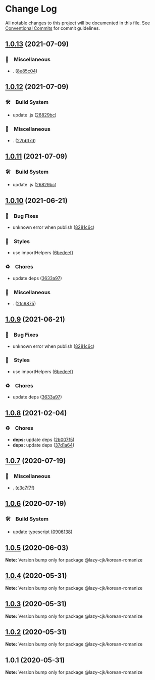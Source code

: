 # Change Log

All notable changes to this project will be documented in this file.
See [Conventional Commits](https://conventionalcommits.org) for commit guidelines.

## [1.0.13](https://github.com/bluelovers/ws-regexp/compare/@lazy-cjk/korean-romanize@1.0.12...@lazy-cjk/korean-romanize@1.0.13) (2021-07-09)


### 🔖　Miscellaneous

* . ([8e85c04](https://github.com/bluelovers/ws-regexp/commit/8e85c04a9cb7622ef865a383107dbc9ec2f512b4))





## [1.0.12](https://github.com/bluelovers/ws-regexp/compare/@lazy-cjk/korean-romanize@1.0.10...@lazy-cjk/korean-romanize@1.0.12) (2021-07-09)


### 🛠　Build System

* update .js ([26829bc](https://github.com/bluelovers/ws-regexp/commit/26829bcd9557c28497ac40f4b5c7648593ebaca4))


### 🔖　Miscellaneous

* . ([27bb17d](https://github.com/bluelovers/ws-regexp/commit/27bb17d92d4e39c46f04ab7de9b357fce9667642))





## [1.0.11](https://github.com/bluelovers/ws-regexp/compare/@lazy-cjk/korean-romanize@1.0.10...@lazy-cjk/korean-romanize@1.0.11) (2021-07-09)


### 🛠　Build System

* update .js ([26829bc](https://github.com/bluelovers/ws-regexp/commit/26829bcd9557c28497ac40f4b5c7648593ebaca4))





## [1.0.10](https://github.com/bluelovers/ws-regexp/compare/@lazy-cjk/korean-romanize@1.0.8...@lazy-cjk/korean-romanize@1.0.10) (2021-06-21)


### 🐛　Bug Fixes

* unknown error when publish ([8281c6c](https://github.com/bluelovers/ws-regexp/commit/8281c6ce95884dc210f64d678a400ca77c311503))


### 💎　Styles

* use importHelpers ([6bedeef](https://github.com/bluelovers/ws-regexp/commit/6bedeefcb325c049cbdfaf3ba3fc3afa7140893d))


### ♻️　Chores

* update deps ([3633a97](https://github.com/bluelovers/ws-regexp/commit/3633a97e8014049c163d860dc07d3a5e0d02416f))


### 🔖　Miscellaneous

* . ([2fc9875](https://github.com/bluelovers/ws-regexp/commit/2fc9875ea48136c70e1dee845d4e1b14eca184a9))





## [1.0.9](https://github.com/bluelovers/ws-regexp/compare/@lazy-cjk/korean-romanize@1.0.8...@lazy-cjk/korean-romanize@1.0.9) (2021-06-21)


### 🐛　Bug Fixes

* unknown error when publish ([8281c6c](https://github.com/bluelovers/ws-regexp/commit/8281c6ce95884dc210f64d678a400ca77c311503))


### 💎　Styles

* use importHelpers ([6bedeef](https://github.com/bluelovers/ws-regexp/commit/6bedeefcb325c049cbdfaf3ba3fc3afa7140893d))


### ♻️　Chores

* update deps ([3633a97](https://github.com/bluelovers/ws-regexp/commit/3633a97e8014049c163d860dc07d3a5e0d02416f))





## [1.0.8](https://github.com/bluelovers/ws-regexp/compare/@lazy-cjk/korean-romanize@1.0.7...@lazy-cjk/korean-romanize@1.0.8) (2021-02-04)


### ♻️　Chores

* **deps:** update deps ([2b007f5](https://github.com/bluelovers/ws-regexp/commit/2b007f51e17090a6a65297437efa5873ee4bde9f))
* **deps:** update deps ([37d1a64](https://github.com/bluelovers/ws-regexp/commit/37d1a64a224cce19d5a738d1f64f45c60f8af31a))





## [1.0.7](https://github.com/bluelovers/ws-regexp/compare/@lazy-cjk/korean-romanize@1.0.6...@lazy-cjk/korean-romanize@1.0.7) (2020-07-19)


### 🔖　Miscellaneous

* . ([c3c7f7f](https://github.com/bluelovers/ws-regexp/commit/c3c7f7fc30adc9cd3fc116cc5cf11a0cc0911e16))





## [1.0.6](https://github.com/bluelovers/ws-regexp/compare/@lazy-cjk/korean-romanize@1.0.5...@lazy-cjk/korean-romanize@1.0.6) (2020-07-19)


### 🛠　Build System

* update typescript ([0906138](https://github.com/bluelovers/ws-regexp/commit/09061382af8b98173cadd92adf736d744c74575d))





## [1.0.5](https://github.com/bluelovers/ws-regexp/compare/@lazy-cjk/korean-romanize@1.0.4...@lazy-cjk/korean-romanize@1.0.5) (2020-06-03)

**Note:** Version bump only for package @lazy-cjk/korean-romanize





## [1.0.4](https://github.com/bluelovers/ws-regexp/compare/@lazy-cjk/korean-romanize@1.0.3...@lazy-cjk/korean-romanize@1.0.4) (2020-05-31)

**Note:** Version bump only for package @lazy-cjk/korean-romanize





## [1.0.3](https://github.com/bluelovers/ws-regexp/compare/@lazy-cjk/korean-romanize@1.0.2...@lazy-cjk/korean-romanize@1.0.3) (2020-05-31)

**Note:** Version bump only for package @lazy-cjk/korean-romanize





## [1.0.2](https://github.com/bluelovers/ws-regexp/compare/@lazy-cjk/korean-romanize@1.0.1...@lazy-cjk/korean-romanize@1.0.2) (2020-05-31)

**Note:** Version bump only for package @lazy-cjk/korean-romanize





## 1.0.1 (2020-05-31)

**Note:** Version bump only for package @lazy-cjk/korean-romanize
